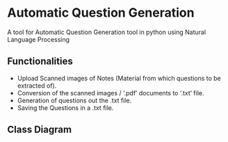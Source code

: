 # Automatic Question Generation

A tool for Automatic Question Generation tool in python using Natural Language Processing

## Functionalities
* Upload Scanned images of Notes (Material from which questions to be extracted of).
* Conversion of the scanned images / ‘.pdf’ documents to ‘.txt’ file. 
* Generation of questions out the .txt file.
* Saving the Questions in a .txt file.

## Class Diagram
